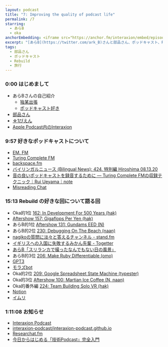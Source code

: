 ```yaml
---
layout: podcast
title: "7: Improving the quality of podcast life"
permalink: /7
starring:
  - あらB
  - oka
anchorEmbedding: <iframe src="https://anchor.fm/interaxion/embed/episodes/7-Improving-the-quality-of-podcast-life-ei758j" height="102px" width="400px" frameborder="0" scrolling="no"></iframe>
excerpt: "[あらB](https://twitter.com/ark_B)さんと部品さん、ポッドキャスト、Rebuildなどについて話しました。"
tags:
  - 部品さん
  - ポッドキャスト
  - Rebuild
  - 旅行
---
```


### 0:00 はじめまして

- あらBさんの自己紹介
  - [独某出張](https://link.medium.com/uZyWTbkXF8)
  - [ポッドキャスト好き](https://link.medium.com/JaMJCpoXF8)
- [部品さん](https://twitter.com/tjmlab)
- [☆1ぴえん](https://twitter.com/nowohyeah/status/1291365088922763265)
- [Apple Podcast内のInteraxion](https://podcasts.apple.com/jp/podcast/interaxion/id1503487109)

### 9:57 好きなポッドキャストについて

- [EM. FM](https://anchor.fm/em-fm)
- [Turing Complete FM](https://turingcomplete.fm/)
- [backspace.fm](https://backspace.fm/)
- [バイリンガルニュース (Bilingual News): 424. 特別編 Hiroshima 08.13.20](https://bilingualnews.libsyn.com/424-hiroshima-081320)
- [音の良いポッドキャストを録音するために ― Turing Complete FMの収録テクニック｜Rui Ueyama｜note](https://note.com/ruiu/n/n1061d541355f)
- [Misreading Chat](https://misreading.chat/)

### 15:13 Rebuild の好きな回について語る回

- Oka的1位 [162: In Development For 500 Years (hak)](https://rebuild.fm/162/)
- [Aftershow 157: Gigaflops Per Yen (hak)](https://rebuild.fm/157a/)
- あらB的1位 [Aftershow 131: Gundams EED (N)](https://rebuild.fm/131a/)
- あらB的2位 [230: Debugging On The Beach (naan)](https://rebuild.fm/230/)
- [nagikoの質問に淡々と答えるチャンネル - stand.fm](https://stand.fm/channels/5e60e6796f309ff1354ad2e5)
- [イギリスへの入国に失敗するみかん先輩 - Togetter](https://togetter.com/li/204039)
- [あらB「スリランカで撮ったなんでもない日の風景」](https://twitter.com/ark_B/status/1293946018669551617)
- あらB的3位 [206: Make Ruby Differentiable (omo)](https://rebuild.fm/206/)
- [GPT3](https://openai.com/blog/openai-api/)
- [モラズbot](https://link.medium.com/x4K13DZ1F8)
- Oka的2位 [209: Google Spreadsheet State Machine (typester)](https://rebuild.fm/209/)
- Oka的3位 [Aftershow 100: Martian Ice Coffee (N, naan)](https://rebuild.fm/100a/)
- Oka的番外編 [224: Team Building Solo VR (hak)](https://rebuild.fm/224a/)
- [Notion](https://www.notion.so/)
- [イムリ](https://amzn.to/31jWuGm)

### 1:11:08 お知らせ

- [Interaxion Podcast](https://interaxion-podcast.github.io/)
- [interaxion-podcast/interaxion-podcast.github.io](https://github.com/interaxion-podcast/interaxion-podcast.github.io)
- [Researchat.fm](https://researchat.fm/)
- [今日からはじめる「技術Podcast」完全入門](https://amzn.to/3h27D5g)
